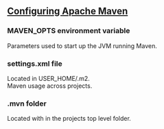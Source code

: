 ## [Configuring Apache Maven](https://maven.apache.org/configure.html)

### MAVEN_OPTS environment variable

Parameters used to start up the JVM running Maven.

### settings.xml file

Located in USER_HOME/.m2.  
Maven usage across projects.  

### .mvn folder

Located with in the projects top level folder.  

